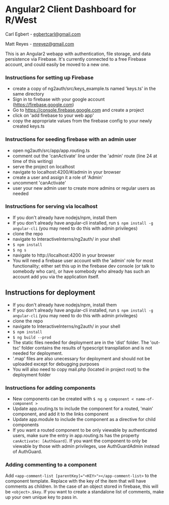 # Angular2 Client Dashboard for R/West
Carl Egbert - egbertcarl@gmail.com

Matt Reyes - mreyez@gmail.com

This is an Angular2 webapp with authentication, file storage, and data persistence via Firebase. It's currently connected to a free Firebase account, and could easily be moved to a new one.

### Instructions for setting up Firebase
* create a copy of ng2auth/src/keys_example.ts named 'keys.ts' in the same directory
* Sign in to firebase with your google account (https://firebase.google.com)
* Go to https://console.firebase.google.com and create a project
* click on 'add firebase to your web app'
* copy the appropriate values from the firebase config to your newly created keys.ts

### Instructions for seeding firebase with an admin user
* open ng2auth/src/app/app.routing.ts
* comment out the 'canActivate' line under the 'admin' route (line 24 at time of this writing)
* serve the project on localhost
* navigate to localhost:4200/#/admin in your browser
* create a user and assign it a role of 'Admin'
* uncomment 'canActivate'
* user your new admin user to create more admins or regular users as needed

### Instructions for serving via localhost

* If you don't already have nodejs/npm, install them
* If you don't already have angular-cli installed, run `$ npm install -g angular-cli` (you may need to do this with admin privileges)
* clone the repo
* navigate to InteractiveInterns/ng2auth/ in your shell
* `$ npm install`
* `$ ng s`
* navigate to http://localhost:4200 in your browser
* You will need a firebase user account with the 'admin' role for most functionality; either set this up in the firebase dev console (or talk to somebody who can), or have somebody who already has such an account add you via the application itself.

## Instructions for deployment

* If you don't already have nodejs/npm, install them
* If you don't already have angular-cli installed, run `$ npm install -g angular-cli` (you may need to do this with admin privileges)
* clone the repo
* navigate to InteractiveInterns/ng2auth/ in your shell
* `$ npm install`
* `$ ng build --prod`
* The static files needed for deployment are in the 'dist' folder. The 'out-tsc' folder contains the results of typescript transpilation and is not needed for deployment.
* '.map' files are also unecessary for deployment and should not be uploaded except for debugging purposes
* You will also need to copy mail.php (located in project root) to the deployment folder

### Instructions for adding components

* New components can be created with `$ ng g component < name-of-component >`
* Update app.routing.ts to include the component for a routed, 'main' component, and add it to the links component
* Update app.module to include the component as a directive for child components
* If you want a routed component to be only viewable by authenticated users, make sure the entry in app.routing.ts has the property `canActivate: [AuthGuard]`. If you want the component to only be viewable by those with admin privileges, use AuthGuardAdmin instead of AuthGuard.

### Adding commenting to a component
Add `<app-comment-list [parentKey]="<KEY>"></app-comment-list>` to the component template. Replace <KEY> with the key of the item that will have comments as children. In the case of an object stored in firebase, this will be `<object>.$key`. If you want to create a standalone list of comments, make up your own unique key to pass in.
